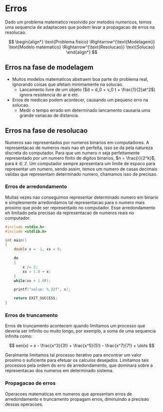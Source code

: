 # Erros
Dado um problema matematico resolvido por metodos numericos, temos uma sequencia de
adaptacoes que podem levar a propagacao de erros na resolucao.

$$
\begin{align*}
\text{Problema fisico} \Rightarrow^{\text{Modelagem}} \text{Modelo matematico} \Rightarrow^{\text{Resolucao}} \text{Solucao}
\end{align*}
$$

## Erros na fase de modelagem

- Muitos modelos matematicos abstraem boa parte do problema real, ignorando coisas que afetam minimamente na solucao.
    - Lancamento livre de um objeto ($d = d_0 + v_0 t + \frac{1}{2}at^2$) ignora resistencia do ar e etc.
- Erros de medicao podem acontecer, causando um pequeno erro na solucao.
    - Medir o tempo errado em determinado lancamento causaria uma grande variacao de distancia.

## Erros na fase de resolucao

Numeros sao representados por numeros binarios em computadores. A representacao de numeros reais nao eh perfeita, isso
se da pela natureza discreta do computador. Para que um numero $n$ seja perfeitamente representado por um numero finito
de digitos binarios, $n = \frac{r}{2^k}$, para $k \in \mathbb{Z}$. Um computador sempre apresentara um limite de espaco
para representar um numero, sendo assim, temos um numero de casas decimais validas que representam determinado numero,
chamamos isso de precisao.

### Erros de arredondamento

Muitas vezes nao conseguimos representar determinado numero em binario e simplesmente arredondamos tal representacao
para o numero mais proximo que pode ser representado no computador. Esse arredondamento eh limitado pela precisao da
representacao de numeros reais no computador.

```c
#include <stdio.h>
#include <stdlib.h>

int main()
{
    double x =  1, xx = 0;

    do 
    {
        x /= 2;
        xx = 1.0 + x;
    }
    while(xx > 1.0F);

    printf("value: %.32f", x);

    return EXIT_SUCCESS;
}
```

### Erros de truncamento

Erros de truncamento acontecem quando limitamos um processo que deveria ser infinito ou muito longo, por exemplo, a soma
de uma sequencia infinita como:

$$
sen(x) = x - \frac{x^3}{3!} + \frac{x^5}{5!} - \frac{x^7}{7!} + \dots
$$

Geralmente limitamos tal processo iterativo para encontrar um valor proximo o suficiente para efetuar os calculos desejados.
Limitamos tais processos pela ordem do erro de arredondamento, que dominara sobre a representacao dos numeros em determinado
sistema.

### Propagacao de erros

Operacoes matematicas em numeros que apresentam erros de arredondamento e truncamento propagam erros, diminuindo a precisao
dessas operacoes.